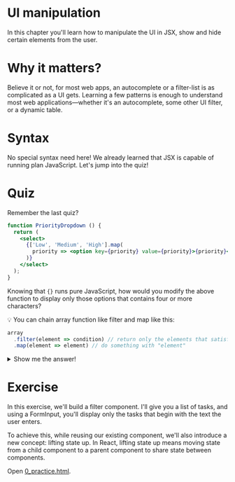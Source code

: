 # UI manipulation

In this chapter you'll learn how to manipulate the UI in JSX, show and hide certain elements from the user.

# Why it matters?

Believe it or not, for most web apps, an autocomplete or a filter-list is as complicated as a UI gets. Learning a few patterns is enough to understand most web applications—whether it's an autocomplete, some other UI filter, or a dynamic table.

# Syntax

No special syntax need here! We already learned that JSX is capable of running plan JavaScript. Let's jump into the quiz!

# Quiz

Remember the last quiz?

```jsx
function PriorityDropdown () {
  return (
    <select>
      {['Low', 'Medium', 'High'].map(
        priority => <option key={priority} value={priority}>{priority}</option>
      )}
    </select>
  );
}
```

Knowing that `{}` runs pure JavaScript, how would you modify the above function to display only those options that contains four or more characters?

💡 You can chain array function like filter and map like this:
```js
array
  .filter(element => condition) // return only the elements that satisfy "condition"
  .map(element => element) // do something with "element"
```

<details>

  ```jsx
  function PriorityDropdown () {
    return (
      <select>
        {['Low', 'Medium', 'High']
          .filter(priority => priority.length >= 4)
          .map(
          priority => <option key={priority} value={priority}>{priority}</option>
        )}
      </select>
    );
  }
  ```

  <summary>Show me the answer!</summary>
</details>

# Exercise

In this exercise, we'll build a filter component. I'll give you a list of tasks, and using a FormInput, you'll display only the tasks that begin with the text the user enters.

To achieve this, while reusing our existing component, we'll also introduce a new concept: lifting state up. In React, lifting state up means moving state from a child component to a parent component to share state between components.

Open [0_practice.html](0_practice.html).